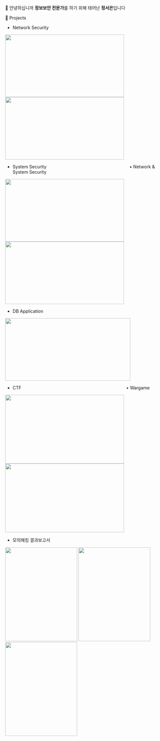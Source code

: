 👋 안녕하십니까 **정보보안 전문가**를 하기 위해 태어난 **정서은**입니다

🌱 Projects

- Network Security
  
[<img src="https://github.com/user-attachments/assets/e2f90e15-4887-44db-a66b-bfad1c6507e7" width="380" height="200"/>](https://github.com/Jung2023/portfolio_NETWORK/blob/main/network1.md)
[<img src="https://github.com/user-attachments/assets/0e52e22e-a39a-4c38-a5f7-6dc1551999a3" width="380" height="200"/>](https://github.com/Jung2023/portfolio_NETWORK/blob/main/network2.md)

- System Security                   • Network & System Security
  
[<img src="https://github.com/user-attachments/assets/6a3b8a60-3f23-4559-b006-188be6246c19" width="380" height="200"/>](https://github.com/Jung2023/portfolio_SYSTEM/blob/main/README.md)
[<img src="https://github.com/user-attachments/assets/7b9a28b4-593d-4428-adc6-89d3d02ca3ea" width="380" height="200"/>](https://github.com/Jung2023/portfolio_NETWORK-SYSTEM)

- DB Application
  
<img src="https://github.com/user-attachments/assets/c02c0430-cf35-4230-b0e0-18a95e58e79f" width="400" height="200"/>

- CTF                        • Wargame

[<img src="https://github.com/user-attachments/assets/3169499a-0af2-4dc0-b7f8-6961f4a4a0b6" width="380" height="220"/>](https://github.com/users/Jung2023/projects/10?pane=issue&itemId=113724949&issue=Jung2023%7Cportfolio_Security%7C6)
[<img src="https://github.com/user-attachments/assets/223ba426-7a21-4728-86e3-b7ee000d5e98" width="380" height="220"/>](https://github.com/users/Jung2023/projects/10?pane=issue&itemId=113724949&issue=Jung2023%7Cportfolio_Security%7C6)

- 모의해킹 결과보고서

<img src="https://github.com/user-attachments/assets/3673ea02-98de-49ea-85ab-9784c8ece61d" width="230" height="300"/>
<img src="https://github.com/user-attachments/assets/fde9100c-d02e-4553-baed-5e1f47097cfe" width="230" height="300"/>
<img src="https://github.com/user-attachments/assets/d02db0cb-f214-44e2-a3e9-9298d061e1df" width="230" height="300"/>
